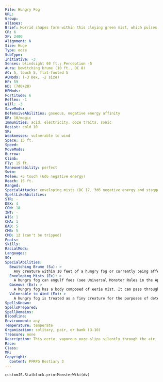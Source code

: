 ```yaml
---
File: Hungry Fog
URL: 
Group: 
aliases: 
Brief: Horrid shapes form within this cloying green mist, which pulses sporadically and with seeming voracity.
CR: 6
XP: 2400
Alignment: N
Size: Huge
Type: ooze
SubType: 
Initiative: -3
Senses: blindsight 60 ft.; Perception -5
Aura: bewitching brume (10 ft., DC 8)
AC: 5, touch 5, flat-footed 5
ACMods: (-3 Dex, -2 size)
HP: 59
HD: (7d8+28)
HPMods: 
Fortitude: 6
Reflex: -1
Will: -3
SaveMods: 
DefensiveAbilities: gaseous, negative energy affinity
DR: 10/magic
Immunities: acid, electricity, ooze traits, sonic
Resist: cold 10
SR: 
Weaknesses: vulnerable to wind
Space: 15 ft.
Speed: 
MoveMods: 
Burrow: 
Climb: 
Fly: 15 ft.
Maneuverability: perfect
Swim: 
Melee: +5 touch (6d6 negative energy)
Reach: 15 ft.
Ranged: 
SpecialAttacks: enveloping mists (DC 17, 3d6 negative energy and staggered)
SpellLikeAbilities: 
STR: -
DEX: 4
CON: 18
INT: -
WIS: 1
CHA: 1
BAB: 5
CMB: 5
CMD: 12 (can't be tripped)
Feats: 
Skills: 
RacialMods: 
Languages: 
SQ: 
SpecialAbilities:
  Bewitching Brume (Su): >
    Any creature within 10 feet of a hungry fog or currently being affected by its enveloping mists must succeed on a DC 8 Will save at the start of that creature's turn or become shaken for 1 round at the half-glimpsed shapes of phantoms floating within the fog. This is a mind-affecting fear effect. The save DC is Charisma-based.
  Enveloping Mists (Ex): >
    A hungry fog can engulf foes (see Universal Monster Rules in the Appendices). A creature engulfed by a hungry fog does not gain the pinned condition and may move normally-such a creature is not in danger of suffocating, but as long as it begins its turn engulfed, it is  staggered in addition to the damage the attack causes. The save DC to avoid the enveloping mists is Constitution-based.
  Gaseous (Ex): >
    A hungry fog has a body composed of eerie mist. It can pass through small holes or narrow openings, even mere cracks, but cannot enter water or other liquid. It has no Strength score, and cannot manipulate objects as a result.
  Vulnerable to Wind (Ex): >
    A hungry fog is treated as a Tiny creature for the purposes of determining the effects high wind has upon it (see page 439 of the Core Rulebook).
SpellsKnown: 
SpellsPrepared: 
SpellDomains: 
Bloodline: 
Environment: any
Temperature: temperate
Organization: solitary, pair, or bank (3-10)
Treasure: none
Description: This eerie, vaporous ooze slips silently through the air, a roiling cloud of green fog within which dance the indistinct shapes of twisted, spooky ghosts. Despite its haunting appearance, and despite the fact that hungry fogs often dwell in old graveyards or hunt battlefields, a hungry fog is not an undead creature. Rather, it is a form of gaseous ooze infused with negative energy. Thus, while a hungry fog is not an undead creature, undead gain considerable boons by fighting within a hungry fog, for its mists heal them as surely as they drain vitality from the living creatures caught within.  Within a hungry fog, the ooze's mists interact strangely with fragments of those it has consumed, creating eerie phantasms of its past victims. Periodically, one of these shapes might flash with light as if momentarily holding a lantern aloft, but as soon as the figure is approached, it fades away into the surrounding mists, often giving the observer a quick and unsettling glimpse of a skull-like countenance. These shapes, like the fog itself, are not truly undead, but the fact that a hungry fog is hurt by positive energy as surely as if it were helps to blur the distinction and spread even more confusion about its actual nature.  A hungry fog is instinctively drawn to areas where negative energy is strong. These nocturnal creatures are particularly fond of sites that are haunted, such as old houses, abandoned graveyards, or shipwrecks along shorelines-although their vulnerability to high winds means that they are rarely encountered in areas where storms are common.
Race: 
Class: 
MR: 
Copyright:
  Content: PFRPG Bestiary 3
---
```

```dataviewjs
customJS.Statblock.printMonsterWiki(dv)
```
